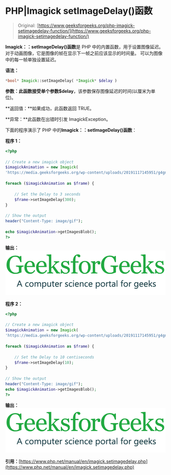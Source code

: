 # PHP|Imagick setImageDelay()函数

> Original: [https://www.geeksforgeeks.org/php-imagick-setimagedelay-function/](https://www.geeksforgeeks.org/php-imagick-setimagedelay-function/)

**Imagick：：setImageDelay()函数**是 PHP 中的内置函数，用于设置图像延迟。 对于动画图像，它是图像的帧在显示下一帧之前应该显示的时间量。 可以为图像中的每一帧单独设置延迟。

**语法：**

```php
*bool* Imagick::setImageDelay( *Imagick* $delay )
```

**参数：**此函数接受单个参数**$delay**，该参数保存图像延迟的时间(以厘米为单位)。

**返回值：**如果成功，此函数返回 TRUE。

**异常：**此函数在出错时引发 ImagickException。

下面的程序演示了 PHP 中的**Imagick：：setImageDelay()函数**：

**程序 1：**

```php
<?php

// Create a new imagick object
$imagickAnimation = new Imagick(
'https://media.geeksforgeeks.org/wp-content/uploads/20191117145951/g4gnaimation1.gif');

foreach ($imagickAnimation as $frame) {

    // Set the Delay to 3 seconds
    $frame->setImageDelay(300);
}

// Show the output
header("Content-Type: image/gif");

echo $imagickAnimation->getImagesBlob();
?>
```

**输出：**
![](img/c50115b9266c5406b8bb5b5799ea2fd7.png)

**程序 2：**

```php
<?php

// Create a new imagick object
$imagickAnimation = new Imagick(
'https://media.geeksforgeeks.org/wp-content/uploads/20191117145951/g4gnaimation1.gif');

foreach ($imagickAnimation as $frame) {

    // Set the Delay to 10 centiseconds
    $frame->setImageDelay(10);
}

// Show the output
header("Content-Type: image/gif");
echo $imagickAnimation->getImagesBlob();
?>
```

**输出：**
![](img/6d328ebf357b496869a89c7b81e916e4.png)

**引用：**[https://www.php.net/manual/en/imagick.setimagedelay.php](https://www.php.net/manual/en/imagick.setimagedelay.php)